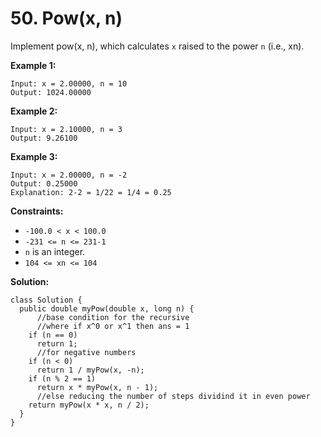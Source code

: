 # 50. Pow(x, n)

Implement pow(x, n), which calculates `x` raised to the power `n` (i.e., xn).

**Example 1:**
```
Input: x = 2.00000, n = 10
Output: 1024.00000
```
**Example 2:**
```
Input: x = 2.10000, n = 3
Output: 9.26100
```
**Example 3:**
```
Input: x = 2.00000, n = -2
Output: 0.25000
Explanation: 2-2 = 1/22 = 1/4 = 0.25
``` 

**Constraints:**

* `-100.0 < x < 100.0`
* `-231 <= n <= 231-1`
* `n` is an integer.
* `104 <= xn <= 104`

**Solution:**
```
class Solution {
  public double myPow(double x, long n) {
      //base condition for the recursive
      //where if x^0 or x^1 then ans = 1
    if (n == 0)
      return 1;
      //for negative numbers
    if (n < 0)
      return 1 / myPow(x, -n);
    if (n % 2 == 1)
      return x * myPow(x, n - 1);
      //else reducing the number of steps dividind it in even power
    return myPow(x * x, n / 2);
  }
}
```
